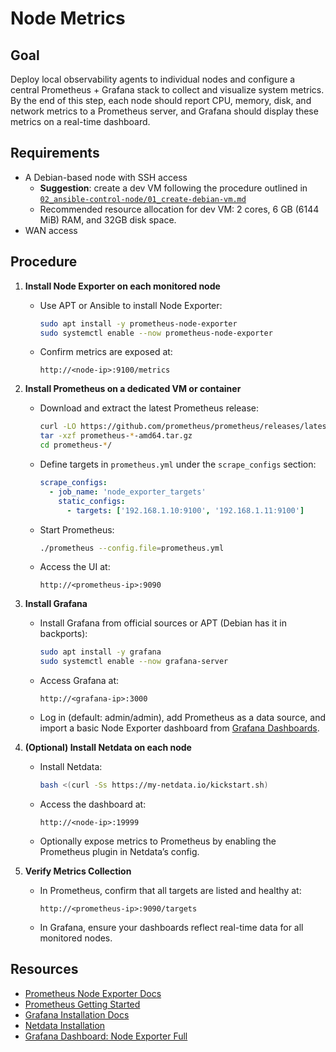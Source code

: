 # Node Metrics

## Goal

Deploy local observability agents to individual nodes and configure a central Prometheus + Grafana stack to collect and
visualize system metrics.  By the end of this step, each node should report CPU, memory, disk, and network metrics to a
Prometheus server, and Grafana should display these metrics on a real-time dashboard.

## Requirements

- A Debian-based node with SSH access
  - **Suggestion**: create a dev VM following the procedure outlined in [`02_ansible-control-node/01_create-debian-vm.md`](../02_ansible-control-node/01_create-debian-vm.md)  
  - Recommended resource allocation for dev VM: 2 cores, 6 GB (6144 MiB) RAM, and 32GB disk space.
- WAN access

## Procedure

1. **Install Node Exporter on each monitored node**  
   - Use APT or Ansible to install Node Exporter:  
     ```bash
     sudo apt install -y prometheus-node-exporter
     sudo systemctl enable --now prometheus-node-exporter
     ```
   - Confirm metrics are exposed at:  
     ```
     http://<node-ip>:9100/metrics
     ```

2. **Install Prometheus on a dedicated VM or container**  
   - Download and extract the latest Prometheus release:
     ```bash
     curl -LO https://github.com/prometheus/prometheus/releases/latest/download/prometheus-*-amd64.tar.gz
     tar -xzf prometheus-*-amd64.tar.gz
     cd prometheus-*/
     ```
   - Define targets in `prometheus.yml` under the `scrape_configs` section:
     ```yaml
     scrape_configs:
       - job_name: 'node_exporter_targets'
         static_configs:
           - targets: ['192.168.1.10:9100', '192.168.1.11:9100']
     ```
   - Start Prometheus:
     ```bash
     ./prometheus --config.file=prometheus.yml
     ```
   - Access the UI at:
     ```
     http://<prometheus-ip>:9090
     ```

3. **Install Grafana**  
   - Install Grafana from official sources or APT (Debian has it in backports):
     ```bash
     sudo apt install -y grafana
     sudo systemctl enable --now grafana-server
     ```
   - Access Grafana at:
     ```
     http://<grafana-ip>:3000
     ```
   - Log in (default: admin/admin), add Prometheus as a data source, and import a basic Node Exporter dashboard from [Grafana Dashboards](https://grafana.com/grafana/dashboards).

4. **(Optional) Install Netdata on each node**  
   - Install Netdata:
     ```bash
     bash <(curl -Ss https://my-netdata.io/kickstart.sh)
     ```
   - Access the dashboard at:
     ```
     http://<node-ip>:19999
     ```
   - Optionally expose metrics to Prometheus by enabling the Prometheus plugin in Netdata’s config.

5. **Verify Metrics Collection**  
   - In Prometheus, confirm that all targets are listed and healthy at:  
     ```
     http://<prometheus-ip>:9090/targets
     ```
   - In Grafana, ensure your dashboards reflect real-time data for all monitored nodes.

## Resources

- [Prometheus Node Exporter Docs](https://prometheus.io/docs/guides/node-exporter/)
- [Prometheus Getting Started](https://prometheus.io/docs/prometheus/latest/getting_started/)
- [Grafana Installation Docs](https://grafana.com/docs/grafana/latest/setup-grafana/installation/)
- [Netdata Installation](https://learn.netdata.cloud/docs/agent/packaging/installer/)
- [Grafana Dashboard: Node Exporter Full](https://grafana.com/grafana/dashboards/1860-node-exporter-full/)

